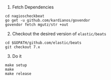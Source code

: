 1. Fetch Dependencies

```
cd nagioscheckbeat
go get -u github.com/kardianos/govendor
govendor fetch mgutz/str +out
```

2.  Checkout the desired version of `elastic/beats` 

```
cd $GOPATH/github.com/elastic/beats
git checkout 7.x
```

3. Do it

```
make setup
make 
make release
```
